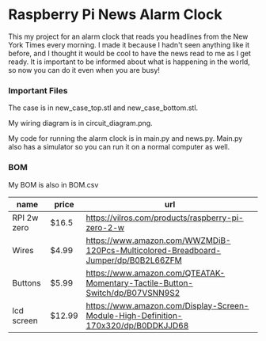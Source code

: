 # Raspberry Pi News Alarm Clock
This my project for an alarm clock that reads you headlines from the New York Times every morning. I made it because I hadn't seen anything like it before, and I thought it would be cool to have the news read to me as I get ready. It is important to be informed about what is happening in the world, so now you can do it even when you are busy!

### Important Files
The case is in new_case_top.stl and new_case_bottom.stl. 

My wiring diagram is in circuit_diagram.png. 

My code for running the alarm clock is in main.py and news.py. Main.py also has a simulator so you can run it on a normal computer as well. 


### BOM
My BOM is also in BOM.csv

| name        | price  | url                                                                                |
|-------------|--------|------------------------------------------------------------------------------------|
| RPI 2w zero | $16.5  | https://vilros.com/products/raspberry-pi-zero-2-w                                  |
| Wires       | $4.99  | https://www.amazon.com/WWZMDiB-120Pcs-Multicolored-Breadboard-Jumper/dp/B0B2L66ZFM |
| Buttons     | $5.99  | https://www.amazon.com/QTEATAK-Momentary-Tactile-Button-Switch/dp/B07VSNN9S2       |
| lcd screen  | $12.99 | https://www.amazon.com/Display-Screen-Module-High-Definition-170x320/dp/B0DDKJJD68 |
